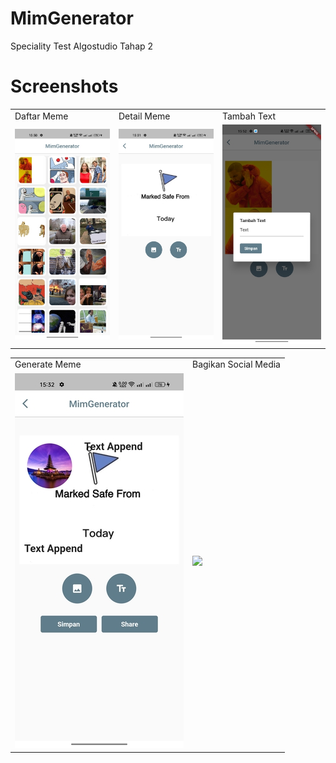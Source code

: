 
# MimGenerator
Speciality Test Algostudio Tahap 2

# Screenshots
<table>
  <tr>
    <td>Daftar Meme</td>
    <td>Detail Meme</td>
    <td>Tambah Text</td>
  </tr>
  <tr>
    <td><img src="https://raw.githubusercontent.com/fandi-adhitya/Algostudio-speciality-test-tahap-2/master/screenshots/1.jpg" width=270></td>
    <td><img src="https://raw.githubusercontent.com/fandi-adhitya/Algostudio-speciality-test-tahap-2/master/screenshots/2.jpg" width=270></td>
    <td><img src="https://raw.githubusercontent.com/fandi-adhitya/Algostudio-speciality-test-tahap-2/master/screenshots/3.jpg" width=270></td>
  </tr>
 </table>
 
 <table>
  <tr>
    <td>Generate Meme</td>
    <td>Bagikan Social Media</td>
  </tr>
  <tr>
    <td><img src="https://raw.githubusercontent.com/fandi-adhitya/Algostudio-speciality-test-tahap-2/master/screenshots/4.jpg" width=270></td>
    <td><img src="https://raw.githubusercontent.com/fandi-adhitya/Algostudio-speciality-test-tahap-2/master/screenshots/5.jpg)" width=270</td>
  </tr>
 </table>
